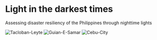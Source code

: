 # Light in the darkest times
 Assessing disaster resiliency of the Philippines through nighttime lights
 
![Tacloban-Leyte](https://user-images.githubusercontent.com/59911988/173385678-b299a58e-9fe4-4aa8-bb2a-6de77e2001c1.gif)
![Guian-E-Samar](https://user-images.githubusercontent.com/59911988/173387884-f23c1205-a764-4292-a65e-3612856491cf.gif)
![Cebu-City](https://user-images.githubusercontent.com/59911988/173387725-593270e7-6054-4458-9bcb-516017a7d57b.gif)
